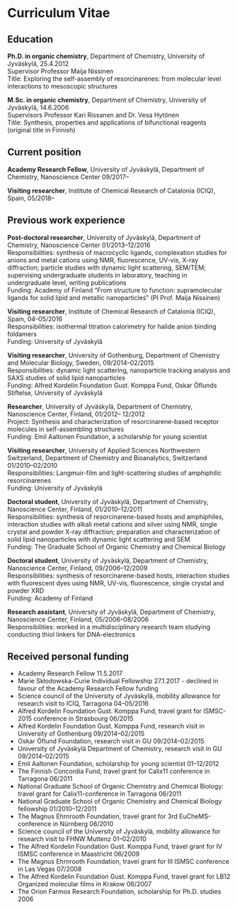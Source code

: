 # Curriculum Vitae

## Education

**Ph.D. in organic chemistry**, Department of Chemistry, University of Jyväskylä, 25.4.2012
<br>Supervisor Professor Maija Nissinen
<br>Title: Exploring the self-assembly of resorcinarenes: from molecular level interactions to mesoscopic structures

**M.Sc. in organic chemistry**, Department of Chemistry, University of Jyväskylä, 14.6.2006
<br>Supervisors Professor Kari Rissanen and Dr. Vesa Hytönen
<br>Title: Synthesis, properties and applications of bifunctional reagents (original title in Finnish)

## Current position

**Academy Research Fellow**, University of Jyväskylä, Department of Chemistry, Nanoscience Center 09/2017–

**Visiting researcher**, Institute of Chemical Research of Catalonia (ICIQ), Spain, 05/2018–

## Previous work experience

**Post-doctoral researcher**, University of Jyväskylä, Department of Chemistry, Nanoscience Center 01/2013–12/2016
<br> Responsibilities: synthesis of macrocyclic ligands, complexation studies for anions and metal cations using NMR, fluorescence, UV-vis, X-ray diffraction; particle studies with dynamic light scattering, SEM/TEM; supervising undergraduate students in laboratory, teaching in undergraduate level, writing publications
<br> Funding: Academy of Finland “From structure to function: supramolecular ligands for solid lipid and metallic nanoparticles” (PI Prof. Maija Nissinen)

**Visiting researcher**, Institute of Chemical Research of Catalonia (ICIQ), Spain, 04–05/2016
<br> Responsibilities: isothermal titration calorimetry for halide anion binding foldamers
<br> Funding: University of Jyväskylä

**Visiting researcher**, University of Gothenburg, Department of Chemistry and Molecular Biology, Sweden, 09/2014–02/2015
<br> Responsibilities: dynamic light scattering, nanoparticle tracking analysis and SAXS studies of solid lipid nanoparticles
<br> Funding: Alfred Kordelin Foundation Gust. Komppa Fund, Oskar Öflunds Stiftelse, University of Jyväskylä

**Researcher**, University of Jyväskylä, Department of Chemistry, Nanoscience Center, Finland, 01/2012– 12/2012
<br> Project: Synthesis and characterization of resorcinarene-based receptor molecules in self-assembling structures
<br> Funding: Emil Aaltonen Foundation, a scholarship for young scientist

**Visiting researcher**, University of Applied Sciences Northwestern Switzerland, Department of Chemistry and Bioanalytics, Switzerland 01/2010–02/2010
<br> Responsibilities: Langmuir-film and light-scattering studies of amphiphilic resorcinarenes
<br> Funding: University of Jyväskylä

**Doctoral student**, University of Jyväskylä, Department of Chemistry, Nanoscience Center, Finland, 01/2010–12/2011
<br> Responsibilities: synthesis of resorcinarene-based hosts and amphiphiles, interaction studies with alkali metal cations and silver using NMR, single crystal and powder X-ray diffraction; preparation and characterization of solid lipid nanoparticles with dynamic light scattering and SEM
<br> Funding: The Graduate School of Organic Chemistry and Chemical Biology

**Doctoral student**, University of Jyväskylä, Department of Chemistry, Nanoscience Center, Finland, 09/2006–12/2009
<br> Responsibilities: synthesis of resorcinarene-based hosts, interaction studies with fluorescent dyes using NMR, UV-vis, fluorescence, single crystal and powder XRD
<br> Funding: Academy of Finland

**Research assistant**, University of Jyväskylä, Department of Chemistry, Nanoscience Center, Finland, 05/2006–08/2006
<br> Responsibilities: worked in a multidisciplinary research team studying conducting thiol linkers for DNA-electronics


## Received personal funding

- Academy Research Fellow 11.5.2017
- Marie Skłodowska-Curie Individual Fellowship 27.1.2017 - declined in favour of the Academy Research Fellow funding
- Science council of the University of Jyväskylä, mobility allowance for research visit to ICIQ, Tarragona 04–05/2016
- Alfred Kordelin Foundation Gust. Komppa Fund, travel grant for ISMSC-2015 conference in Strasbourg 06/2015
- Alfred Kordelin Foundation Gust. Komppa Fund, research visit in University of Gothenburg 09/2014–02/2015
- Oskar Öflund Foundation, research visit in GU 09/2014–02/2015
- University of Jyväskylä Department of Chemistry, research visit in GU 09/2014–02/2015
- Emil Aaltonen Foundation, scholarship for young scientist 01–12/2012
- The Finnish Concordia Fund, travel grant for Calix11 conference in Tarragona 06/2011
- National Graduate School of Organic Chemistry and Chemical Biology: travel grant for Calix11-conference in Tarragona 06/2011
- National Graduate School of Organic Chemistry and Chemical Biology fellowship 01/2010–12/2011
- The Magnus Ehrnrooth Foundation, travel grant for 3rd EuCheMS-conference in Nürnberg 08/2010
- Science council of the University of Jyväskylä, mobility allowance for research visit to FHNW Muttenz 01–02/2010
- The Alfred Kordelin Foundation Gust. Komppa Fund, travel grant for IV ISMSC conference in Maastricht 06/2009
- The Magnus Ehrnrooth Foundation, travel grant for III ISMSC conference in Las Vegas 07/2008
- The Alfred Kordelin Foundation Gust. Komppa Fund, travel grant for LB12 Organized molecular films in Krakow 06/2007
- The Orion Farmos Research Foundation, scholarship for Ph.D. studies 2006
